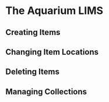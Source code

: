 
# The Aquarium LIMS




## Creating Items

## Changing Item Locations

## Deleting Items

## Managing Collections
